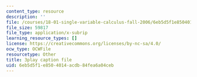 ```yaml
---
content_type: resource
description: ''
file: /courses/18-01-single-variable-calculus-fall-2006/6eb5d5f1e8504014acdb84fea6a04ceb_wOHrNt9ScYs.srt
file_size: 59817
file_type: application/x-subrip
learning_resource_types: []
license: https://creativecommons.org/licenses/by-nc-sa/4.0/
ocw_type: OCWFile
resourcetype: Other
title: 3play caption file
uid: 6eb5d5f1-e850-4014-acdb-84fea6a04ceb
---
```

